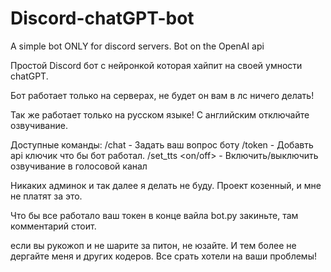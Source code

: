 # Discord-chatGPT-bot
A simple bot ONLY for discord servers. Bot on the OpenAI api

Простой Discord бот с нейронкой которая хайпит на своей умности chatGPT.

Бот работает только на серверах, не будет он вам в лс ничего делать!

Так же работает только на русском языке! С английским отключайте озвучивание.

Доступные команды:
/chat <text> - Задать ваш вопрос боту
/token <key openAi> - Добавть api ключик что бы бот работал.
/set_tts <on/off> - Включить/выключить озвучивание в голосовой канал

Никаких админок и так далее я делать не буду. Проект козенный, и мне не платят за это.

Что бы все работало ваш токен в конце вайла bot.py закиньте, там комментарий стоит.

если вы рукожоп и не шарите за питон, не юзайте. И тем более не дергайте меня и других кодеров. Все срать хотели на ваши проблемы!
